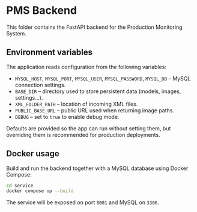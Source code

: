 # PMS Backend

This folder contains the FastAPI backend for the Production Monitoring System.

## Environment variables

The application reads configuration from the following variables:

- `MYSQL_HOST`, `MYSQL_PORT`, `MYSQL_USER`, `MYSQL_PASSWORD`, `MYSQL_DB` – MySQL connection settings.
- `BASE_DIR` – directory used to store persistent data (models, images, settings...).
- `XML_FOLDER_PATH` – location of incoming XML files.
- `PUBLIC_BASE_URL` – public URL used when returning image paths.
- `DEBUG` – set to `true` to enable debug mode.

Defaults are provided so the app can run without setting them, but overriding
them is recommended for production deployments.

## Docker usage

Build and run the backend together with a MySQL database using Docker Compose:

```bash
cd service
docker compose up --build
```

The service will be exposed on port `8001` and MySQL on `3306`.
